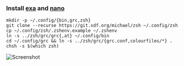 ### Install [exa](https://git.sdf.org/michael/zsh/wiki/exa) and [nano](https://git.sdf.org/michael/zsh/wiki/nano)
```
mkdir -p ~/.config/{bin,grc,zsh}
git clone --recurse https://git.sdf.org/michael/zsh ~/.config/zsh
cp ~/.config/zsh/.zshenv.example ~/.zshenv
ln -s ../zsh/grc/grc{,at} ~/.config/bin
cd ~/.config/grc && ln -s ../zsh/grc/{grc.conf,colourfiles/*} .
chsh -s $(which zsh)
```
![Screenshot](https://michael.sdf.org/zsh.png)